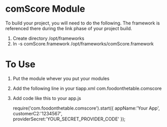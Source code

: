 comScore Module
===============

To build your project, you will need to do the following.  The framework is 
referenced there during the link phase of your project build.

1. Create directory /opt/frameworks
2. ln -s comScore.framework /opt/frameworks/comScore.framework


To Use
======

1. Put the module whever you put your modules
2. Add the following line in your tiapp.xml
    <module version="0.1" platform="iphone">com.foodonthetable.comscore</module>
    
3. Add code like this to your app.js

    require('com.foodonthetable.comscore').start({
      appName:'Your App',
      customerC2:'1234567',
      providerSecret:'YOUR_SECRET_PROVIDER_CODE'
    });
